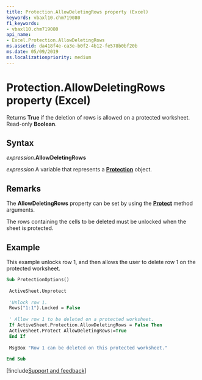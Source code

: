 ```yaml
---
title: Protection.AllowDeletingRows property (Excel)
keywords: vbaxl10.chm719080
f1_keywords:
- vbaxl10.chm719080
api_name:
- Excel.Protection.AllowDeletingRows
ms.assetid: da418f4e-ca3e-b0f2-4b12-fe578b0bf20b
ms.date: 05/09/2019
ms.localizationpriority: medium
---
```



# Protection.AllowDeletingRows property (Excel)

Returns **True** if the deletion of rows is allowed on a protected worksheet. Read-only **Boolean**.


## Syntax

_expression_.**AllowDeletingRows**

_expression_ A variable that represents a **[Protection](Excel.Protection.md)** object.


## Remarks

The **AllowDeletingRows** property can be set by using the **[Protect](Excel.Worksheet.Protect.md)** method arguments.

The rows containing the cells to be deleted must be unlocked when the sheet is protected.


## Example

This example unlocks row 1, and then allows the user to delete row 1 on the protected worksheet.

```vb
Sub ProtectionOptions() 
 
 ActiveSheet.Unprotect 
 
 'Unlock row 1. 
 Rows("1:1").Locked = False 
 
 ' Allow row 1 to be deleted on a protected worksheet. 
 If ActiveSheet.Protection.AllowDeletingRows = False Then 
 ActiveSheet.Protect AllowDeletingRows:=True 
 End If 
 
 MsgBox "Row 1 can be deleted on this protected worksheet." 
 
End Sub
```



[!include[Support and feedback](~/includes/feedback-boilerplate.md)]